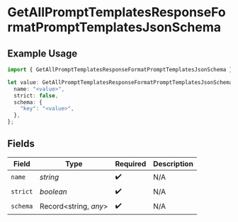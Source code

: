 # GetAllPromptTemplatesResponseFormatPromptTemplatesJsonSchema

## Example Usage

```typescript
import { GetAllPromptTemplatesResponseFormatPromptTemplatesJsonSchema } from "orq-poc-typescript-multi-env-version/models/operations";

let value: GetAllPromptTemplatesResponseFormatPromptTemplatesJsonSchema = {
  name: "<value>",
  strict: false,
  schema: {
    "key": "<value>",
  },
};
```

## Fields

| Field                 | Type                  | Required              | Description           |
| --------------------- | --------------------- | --------------------- | --------------------- |
| `name`                | *string*              | :heavy_check_mark:    | N/A                   |
| `strict`              | *boolean*             | :heavy_check_mark:    | N/A                   |
| `schema`              | Record<string, *any*> | :heavy_check_mark:    | N/A                   |